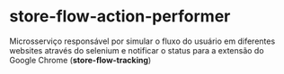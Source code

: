# store-flow-action-performer

Microsserviço responsável por simular o fluxo do usuário em diferentes websites através do selenium e notificar o status para a extensão do Google Chrome (**store-flow-tracking**)
